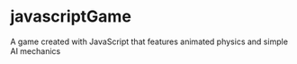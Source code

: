 # javascriptGame
A game created with JavaScript that features animated physics and simple AI mechanics 
